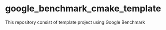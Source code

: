 # google_benchmark_cmake_template
This repository consist of template project using Google Benchmark
